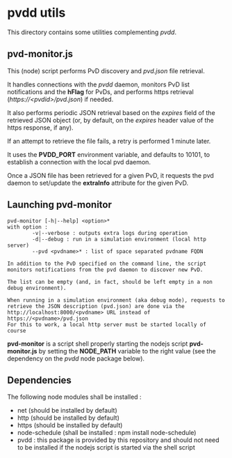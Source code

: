 # pvdd utils

This directory contains some utilities complementing _pvdd_.

## pvd-monitor.js

This (node) script performs PvD discovery and _pvd.json_ file retrieval.

It handles connections with the _pvdd_ daemon, monitors PvD list notifications
and the __hFlag__ for PvDs, and performs https retrieval (_https://\<pvdid\>/pvd.json_)
if needed.

It also performs periodic JSON retrieval based on the *expires* field of the
retrieved JSON object (or, by default, on the *expires* header value of the https
response, if any).

If an attempt to retrieve the file fails, a retry is performed 1 minute later.

It uses the __PVDD\_PORT__ environment variable, and defaults to 10101, to establish
a connection with the local pvd daemon.

Once a JSON file has been retrieved for a given PvD, it requests the pvd daemon to
set/update the __extraInfo__ attribute for the given PvD.

## Launching pvd-monitor

~~~~
pvd-monitor [-h|--help] <option>*
with option :
        -v|--verbose : outputs extra logs during operation
        -d|--debug : run in a simulation environment (local http server)
        --pvd <pvdname>* : list of space separated pvdname FQDN

In addition to the PvD specified on the command line, the script
monitors notifications from the pvd daemon to discover new PvD.

The list can be empty (and, in fact, should be left empty in a non
debug environment).

When running in a simulation environment (aka debug mode), requests to
retrieve the JSON description (pvd.json) are done via the
http://localhost:8000/<pvdname> URL instead of https://<pvdname>/pvd.json
For this to work, a local http server must be started locally of course
~~~~

__pvd-monitor__ is a script shell properly starting the nodejs script
__pvd-monitor.js__ by setting the __NODE\_PATH__ variable to the right
value (see the dependency on the _pvdd_ node package below).


## Dependencies

The following node modules shall be installed :

* net (should be installed by default)
* http (should be installed by default)
* https (should be installed by default)
* node-schedule (shall be installed : npm install node-schedule)
* pvdd : this package is provided by this repository and should not
need to be installed if the nodejs script is started via the shell
script

